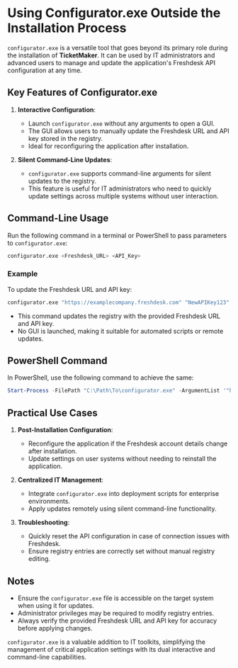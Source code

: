 # Using Configurator.exe Outside the Installation Process

`configurator.exe` is a versatile tool that goes beyond its primary role during the installation of **TicketMaker**. It can be used by IT administrators and advanced users to manage and update the application's Freshdesk API configuration at any time.

## Key Features of Configurator.exe
1. **Interactive Configuration**:
   - Launch `configurator.exe` without any arguments to open a GUI.
   - The GUI allows users to manually update the Freshdesk URL and API key stored in the registry.
   - Ideal for reconfiguring the application after installation.

2. **Silent Command-Line Updates**:
   - `configurator.exe` supports command-line arguments for silent updates to the registry.
   - This feature is useful for IT administrators who need to quickly update settings across multiple systems without user interaction.

## Command-Line Usage
Run the following command in a terminal or PowerShell to pass parameters to `configurator.exe`:

```bash
configurator.exe <Freshdesk_URL> <API_Key>
```

### Example
To update the Freshdesk URL and API key:
```bash
configurator.exe "https://examplecompany.freshdesk.com" "NewAPIKey123"
```
- This command updates the registry with the provided Freshdesk URL and API key.
- No GUI is launched, making it suitable for automated scripts or remote updates.

## PowerShell Command
In PowerShell, use the following command to achieve the same:
```powershell
Start-Process -FilePath "C:\Path\To\configurator.exe" -ArgumentList '"https://examplecompany.freshdesk.com" "NewAPIKey123"' -Wait
```

## Practical Use Cases
1. **Post-Installation Configuration**:
   - Reconfigure the application if the Freshdesk account details change after installation.
   - Update settings on user systems without needing to reinstall the application.

2. **Centralized IT Management**:
   - Integrate `configurator.exe` into deployment scripts for enterprise environments.
   - Apply updates remotely using silent command-line functionality.

3. **Troubleshooting**:
   - Quickly reset the API configuration in case of connection issues with Freshdesk.
   - Ensure registry entries are correctly set without manual registry editing.

## Notes
- Ensure the `configurator.exe` file is accessible on the target system when using it for updates.
- Administrator privileges may be required to modify registry entries.
- Always verify the provided Freshdesk URL and API key for accuracy before applying changes.

`configurator.exe` is a valuable addition to IT toolkits, simplifying the management of critical application settings with its dual interactive and command-line capabilities.
```

